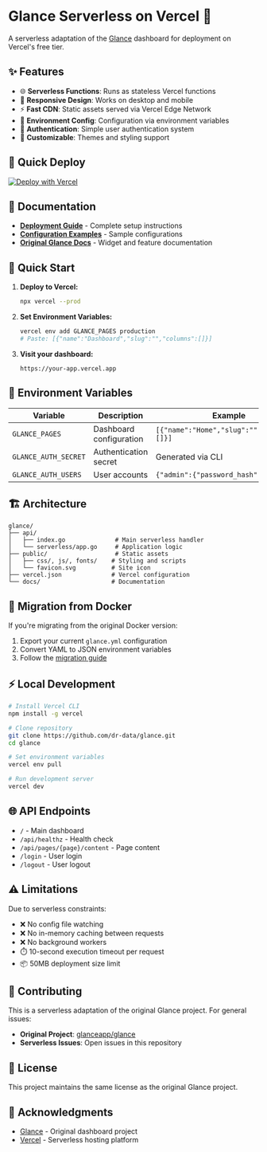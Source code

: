# Glance Serverless on Vercel 🚀

A serverless adaptation of the [Glance](https://github.com/glanceapp/glance) dashboard for deployment on Vercel's free tier.

## ✨ Features

- 🌐 **Serverless Functions**: Runs as stateless Vercel functions
- 📱 **Responsive Design**: Works on desktop and mobile
- ⚡ **Fast CDN**: Static assets served via Vercel Edge Network
- 🔧 **Environment Config**: Configuration via environment variables
- 🔐 **Authentication**: Simple user authentication system
- 🎨 **Customizable**: Themes and styling support

## 🚀 Quick Deploy

[![Deploy with Vercel](https://vercel.com/button)](https://vercel.com/new/clone?repository-url=https%3A%2F%2Fgithub.com%2Fdr-data%2Fglance&env=GLANCE_PAGES&envDescription=Dashboard%20configuration%20in%20JSON%20format&envLink=https%3A%2F%2Fgithub.com%2Fdr-data%2Fglance%2Fblob%2Fmain%2FCONFIG_EXAMPLES.md)

## 📖 Documentation

- **[Deployment Guide](VERCEL_DEPLOYMENT.md)** - Complete setup instructions
- **[Configuration Examples](CONFIG_EXAMPLES.md)** - Sample configurations
- **[Original Glance Docs](https://github.com/glanceapp/glance/tree/main/docs)** - Widget and feature documentation

## 🎯 Quick Start

1. **Deploy to Vercel:**
   ```bash
   npx vercel --prod
   ```

2. **Set Environment Variables:**
   ```bash
   vercel env add GLANCE_PAGES production
   # Paste: [{"name":"Dashboard","slug":"","columns":[]}]
   ```

3. **Visit your dashboard:**
   ```
   https://your-app.vercel.app
   ```

## 🔧 Environment Variables

| Variable | Description | Example |
|----------|-------------|---------|
| `GLANCE_PAGES` | Dashboard configuration | `[{"name":"Home","slug":"","columns":[]}]` |
| `GLANCE_AUTH_SECRET` | Authentication secret | Generated via CLI |
| `GLANCE_AUTH_USERS` | User accounts | `{"admin":{"password_hash":"..."}}` |

## 🏗️ Architecture

```
glance/
├── api/
│   ├── index.go              # Main serverless handler
│   └── serverless/app.go     # Application logic
├── public/                   # Static assets
│   ├── css/, js/, fonts/    # Styling and scripts
│   └── favicon.svg          # Site icon
├── vercel.json              # Vercel configuration
└── docs/                    # Documentation
```

## 🔄 Migration from Docker

If you're migrating from the original Docker version:

1. Export your current `glance.yml` configuration
2. Convert YAML to JSON environment variables
3. Follow the [migration guide](VERCEL_DEPLOYMENT.md#migration-from-docker)

## ⚡ Local Development

```bash
# Install Vercel CLI
npm install -g vercel

# Clone repository
git clone https://github.com/dr-data/glance.git
cd glance

# Set environment variables
vercel env pull

# Run development server
vercel dev
```

## 🌐 API Endpoints

- `/` - Main dashboard
- `/api/healthz` - Health check
- `/api/pages/{page}/content` - Page content
- `/login` - User login
- `/logout` - User logout

## ⚠️ Limitations

Due to serverless constraints:

- ❌ No config file watching
- ❌ No in-memory caching between requests
- ❌ No background workers
- ⏱️ 10-second execution timeout per request
- 📦 50MB deployment size limit

## 🤝 Contributing

This is a serverless adaptation of the original Glance project. For general issues:

- **Original Project**: [glanceapp/glance](https://github.com/glanceapp/glance)
- **Serverless Issues**: Open issues in this repository

## 📄 License

This project maintains the same license as the original Glance project.

## 🙏 Acknowledgments

- [Glance](https://github.com/glanceapp/glance) - Original dashboard project
- [Vercel](https://vercel.com) - Serverless hosting platform